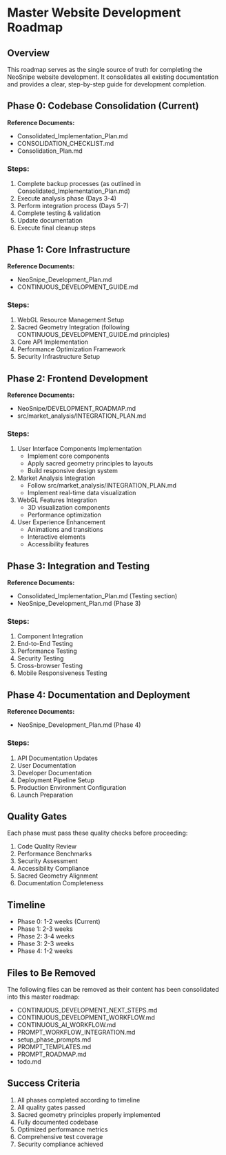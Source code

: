 # Master Website Development Roadmap

## Overview
This roadmap serves as the single source of truth for completing the NeoSnipe website development. It consolidates all existing documentation and provides a clear, step-by-step guide for development completion.

## Phase 0: Codebase Consolidation (Current)
**Reference Documents:**
- Consolidated_Implementation_Plan.md
- CONSOLIDATION_CHECKLIST.md
- Consolidation_Plan.md

### Steps:
1. Complete backup processes (as outlined in Consolidated_Implementation_Plan.md)
2. Execute analysis phase (Days 3-4)
3. Perform integration process (Days 5-7)
4. Complete testing & validation
5. Update documentation
6. Execute final cleanup steps

## Phase 1: Core Infrastructure
**Reference Documents:**
- NeoSnipe_Development_Plan.md
- CONTINUOUS_DEVELOPMENT_GUIDE.md

### Steps:
1. WebGL Resource Management Setup
2. Sacred Geometry Integration (following CONTINUOUS_DEVELOPMENT_GUIDE.md principles)
3. Core API Implementation
4. Performance Optimization Framework
5. Security Infrastructure Setup

## Phase 2: Frontend Development
**Reference Documents:**
- NeoSnipe/DEVELOPMENT_ROADMAP.md
- src/market_analysis/INTEGRATION_PLAN.md

### Steps:
1. User Interface Components Implementation
   - Implement core components
   - Apply sacred geometry principles to layouts
   - Build responsive design system
2. Market Analysis Integration
   - Follow src/market_analysis/INTEGRATION_PLAN.md
   - Implement real-time data visualization
3. WebGL Features Integration
   - 3D visualization components
   - Performance optimization
4. User Experience Enhancement
   - Animations and transitions
   - Interactive elements
   - Accessibility features

## Phase 3: Integration and Testing
**Reference Documents:**
- Consolidated_Implementation_Plan.md (Testing section)
- NeoSnipe_Development_Plan.md (Phase 3)

### Steps:
1. Component Integration
2. End-to-End Testing
3. Performance Testing
4. Security Testing
5. Cross-browser Testing
6. Mobile Responsiveness Testing

## Phase 4: Documentation and Deployment
**Reference Documents:**
- NeoSnipe_Development_Plan.md (Phase 4)

### Steps:
1. API Documentation Updates
2. User Documentation
3. Developer Documentation
4. Deployment Pipeline Setup
5. Production Environment Configuration
6. Launch Preparation

## Quality Gates
Each phase must pass these quality checks before proceeding:
1. Code Quality Review
2. Performance Benchmarks
3. Security Assessment
4. Accessibility Compliance
5. Sacred Geometry Alignment
6. Documentation Completeness

## Timeline
- Phase 0: 1-2 weeks (Current)
- Phase 1: 2-3 weeks
- Phase 2: 3-4 weeks
- Phase 3: 2-3 weeks
- Phase 4: 1-2 weeks

## Files to Be Removed
The following files can be removed as their content has been consolidated into this master roadmap:
- CONTINUOUS_DEVELOPMENT_NEXT_STEPS.md
- CONTINUOUS_DEVELOPMENT_WORKFLOW.md
- CONTINUOUS_AI_WORKFLOW.md
- PROMPT_WORKFLOW_INTEGRATION.md
- setup_phase_prompts.md
- PROMPT_TEMPLATES.md
- PROMPT_ROADMAP.md
- todo.md

## Success Criteria
1. All phases completed according to timeline
2. All quality gates passed
3. Sacred geometry principles properly implemented
4. Fully documented codebase
5. Optimized performance metrics
6. Comprehensive test coverage
7. Security compliance achieved